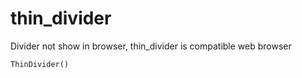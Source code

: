 # thin_divider

Divider not show in browser, thin_divider is compatible web browser

```dart
ThinDivider()
```
